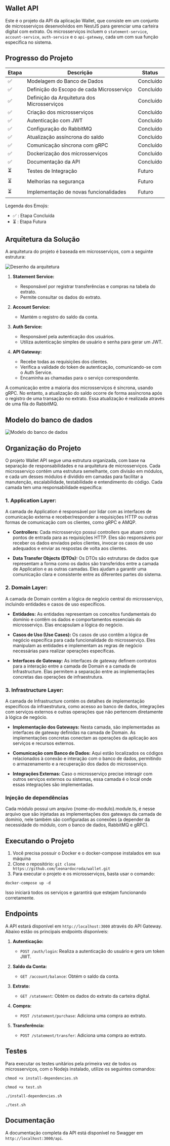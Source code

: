 ## Wallet API

Este é o projeto da API da aplicação Wallet, que consiste em um conjunto de microsserviços desenvolvidos em NestJS para gerenciar uma carteira digital com extrato. Os microsserviços incluem o `statement-service`, `account-service`, `auth-service` e o `api-gateway`, cada um com sua função específica no sistema.

## Progresso do Projeto

| Etapa                    | Descrição                                   | Status    |
| ------------------------ | ------------------------------------------- | --------- |
| :white_check_mark:       | Modelagem do Banco de Dados                 | Concluído |
| :white_check_mark:       | Definição do Escopo de cada Microsserviço   | Concluído |
| :white_check_mark:       | Definição da Arquitetura dos Microsserviços | Concluído |
| :white_check_mark:       | Criação dos microsserviços                  | Concluído |
| :white_check_mark:       | Autenticação com JWT                        | Concluído |
| :white_check_mark:       | Configuração do RabbitMQ                    | Concluído |
| :white_check_mark:       | Atualização assíncrona do saldo             | Concluído |
| :white_check_mark:       | Comunicação síncrona com gRPC               | Concluído |
| :white_check_mark:       | Dockerização dos microsserviços             | Concluído |
| :white_check_mark:       | Documentação da API                         | Concluído |
| :hourglass_flowing_sand: | Testes de Integração                        | Futuro    |
| :hourglass_flowing_sand: | Melhorias na segurança                      | Futuro    |
| :hourglass_flowing_sand: | Implementação de novas funcionalidades      | Futuro    |

Legenda dos Emojis:

- :white_check_mark: : Etapa Concluída
- :hourglass_flowing_sand: : Etapa Futura

## Arquitetura da Solução

A arquitetura do projeto é baseada em microsserviços, com a seguinte estrutura:

![Desenho da arquitetura](/assets/architecture.jpg)

1. **Statement Service:**

   - Responsável por registrar transferências e compras na tabela do extrato.
   - Permite consultar os dados do extrato.

2. **Account Service:**

   - Mantém o registro do saldo da conta.

3. **Auth Service:**

   - Responsável pela autenticação dos usuários.
   - Utiliza autenticação simples de usuário e senha para gerar um JWT.

4. **API Gateway:**
   - Recebe todas as requisições dos clientes.
   - Verifica a validade do token de autenticação, comunicando-se com o Auth Service.
   - Encaminha as chamadas para o serviço correspondente.

A comunicação entre a maioria dos microsserviços é síncrona, usando gRPC. No entanto, a atualização do saldo ocorre de forma assíncrona após o registro de uma transação no extrato. Essa atualização é realizada através de uma fila do RabbitMQ.

## Modelo do banco de dados

![Modelo do banco de dados](/assets/database-model.png)

## Organização do Projeto

O projeto Wallet API segue uma estrutura organizada, com base na separação de responsabilidades e na arquitetura de microsserviços. Cada microsserviço contém uma estrutura semelhante, com divisão em módulos, e cada um desses módulos é dividido em camadas para facilitar a manutenção, escalabilidade, testabilidade e entendimento do código. Cada camada tem uma responsabilidade específica:

### 1. Application Layer:

A camada de Application é responsável por lidar com as interfaces de comunicação externa e receber/responder a requisições HTTP ou outras formas de comunicação com os clientes, como gRPC e AMQP.

- **Controllers:** Cada microsserviço possui controllers que atuam como pontos de entrada para as requisições HTTP. Eles são responsáveis por receber os dados enviados pelos clientes, invocar os casos de uso adequados e enviar as respostas de volta aos clientes.

- **Data Transfer Objects (DTOs):** Os DTOs são estruturas de dados que representam a forma como os dados são transferidos entre a camada de Application e as outras camadas. Eles ajudam a garantir uma comunicação clara e consistente entre as diferentes partes do sistema.

### 2. Domain Layer:

A camada de Domain contém a lógica de negócio central do microsserviço, incluindo entidades e casos de uso específicos.

- **Entidades:** As entidades representam os conceitos fundamentais do domínio e contêm os dados e comportamentos essenciais do microsserviço. Elas encapsulam a lógica do negócio.

- **Casos de Uso (Use Cases):** Os casos de uso contêm a lógica de negócio específica para cada funcionalidade do microsserviço. Eles manipulam as entidades e implementam as regras de negócio necessárias para realizar operações específicas.

- **Interfaces de Gateway:** As interfaces de gateway definem contratos para a interação entre a camada de Domain e a camada de Infrastructure. Elas permitem a separação entre as implementações concretas das operações de infraestrutura.

### 3. Infrastructure Layer:

A camada de Infrastructure contém os detalhes de implementação específicos da infraestrutura, como acesso ao banco de dados, integrações com serviços externos e outras operações que não pertencem diretamente à lógica de negócio.

- **Implementação dos Gateways:** Nesta camada, são implementadas as interfaces de gateway definidas na camada de Domain. As implementações concretas conectam as operações da aplicação aos serviços e recursos externos.

- **Comunicação com Banco de Dados:** Aqui estão localizados os códigos relacionados à conexão e interação com o banco de dados, permitindo o armazenamento e a recuperação dos dados do microsserviço.

- **Integrações Externas:** Caso o microsserviço precise interagir com outros serviços externos ou sistemas, essa camada é o local onde essas integrações são implementadas.

### Injeção de dependências

Cada módulo possui um arquivo {nome-do-modulo}.module.ts, é nesse arquivo que são injetadas as implementações dos gateways da camada de domínio, nele também são configuradas as conexões (a depender da necessidade do módulo, com o banco de dados, RabbitMQ e gRPC).

## Executando o Projeto

1. Você precisa possuir o Docker e o docker-compose instalados em sua máquina
2. Clone o repositório: `git clone https://github.com/leonardocroda/wallet.git`
3. Para executar o projeto e os microsserviços, basta usar o comando:

```
docker-compose up -d
```

Isso iniciará todos os serviços e garantirá que estejam funcionando corretamente.

## Endpoints

A API estará disponível em `http://localhost:3000` através do API Gateway. Abaixo estão os principais endpoints disponíveis:

1. **Autenticação:**

   - `POST /auth/login`: Realiza a autenticação do usuário e gera um token JWT.

2. **Saldo da Conta:**

   - `GET /account/balance`: Obtém o saldo da conta.

3. **Extrato:**

   - `GET /statement`: Obtém os dados do extrato da carteira digital.

4. **Compra:**

   - `POST /statement/purchase`: Adiciona uma compra ao extrato.

5. **Transferência:**

   - `POST /statement/transfer`: Adiciona uma compra ao extrato.

## Testes

Para executar os testes unitários pela primeira vez de todos os microsserviços, com o Nodejs instalado, utilize os seguintes comandos:

```
chmod +x install-dependencies.sh
```

```
chmod +x test.sh
```

```
./install-dependencies.sh
```

```
./test.sh
```

## Documentação

A documentação completa da API está disponível no Swagger em `http://localhost:3000/api`.

